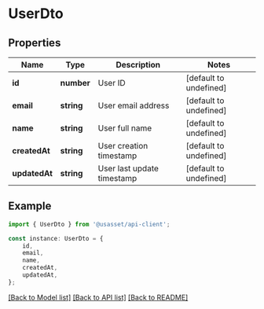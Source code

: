 # UserDto


## Properties

Name | Type | Description | Notes
------------ | ------------- | ------------- | -------------
**id** | **number** | User ID | [default to undefined]
**email** | **string** | User email address | [default to undefined]
**name** | **string** | User full name | [default to undefined]
**createdAt** | **string** | User creation timestamp | [default to undefined]
**updatedAt** | **string** | User last update timestamp | [default to undefined]

## Example

```typescript
import { UserDto } from '@usasset/api-client';

const instance: UserDto = {
    id,
    email,
    name,
    createdAt,
    updatedAt,
};
```

[[Back to Model list]](../README.md#documentation-for-models) [[Back to API list]](../README.md#documentation-for-api-endpoints) [[Back to README]](../README.md)
